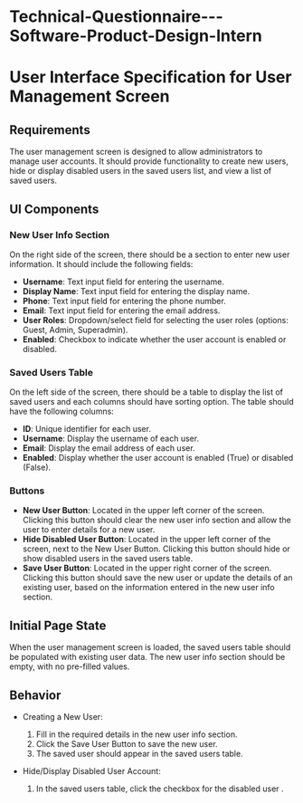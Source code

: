 # Technical-Questionnaire---Software-Product-Design-Intern
# User Interface Specification for User Management Screen

## Requirements
The user management screen is designed to allow administrators to manage user accounts. It should provide functionality to create new users, hide or display disabled users in the saved users list, and view a list of saved users.

## UI Components

### New User Info Section
On the right side of the screen, there should be a section to enter new user information. It should include the following fields:

- **Username**: Text input field for entering the username.
- **Display Name**: Text input field for entering the display name.
- **Phone**: Text input field for entering the phone number.
- **Email**: Text input field for entering the email address.
- **User Roles**: Dropdown/select field for selecting the user roles (options: Guest, Admin, Superadmin).
- **Enabled**: Checkbox to indicate whether the user account is enabled or disabled.

### Saved Users Table
On the left side of the screen, there should be a table to display the list of saved users and each columns should have sorting option. The table should have the following columns:

- **ID**: Unique identifier for each user.
- **Username**: Display the username of each user.
- **Email**: Display the email address of each user.
- **Enabled**: Display whether the user account is enabled (True) or disabled (False).

### Buttons
- **New User Button**: Located in the upper left corner of the screen. Clicking this button should clear the new user info section and allow the user to enter details for a new user.
- **Hide Disabled User Button**: Located in the upper left corner of the screen, next to the New User Button. Clicking this button should hide or show disabled users in the saved users table.
- **Save User Button**: Located in the upper right corner of the screen. Clicking this button should save the new user or update the details of an existing user, based on the information entered in the new user info section.

## Initial Page State
When the user management screen is loaded, the saved users table should be populated with existing user data. The new user info section should be empty, with no pre-filled values.

## Behavior
- Creating a New User:
  1. Fill in the required details in the new user info section.
  2. Click the Save User Button to save the new user.
  3. The saved user should appear in the saved users table.

- Hide/Display Disabled User Account:
  1. In the saved users table, click the checkbox for the disabled user .
  



